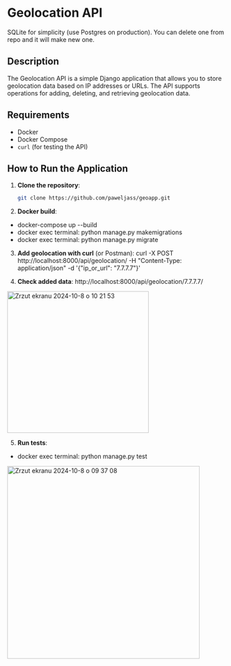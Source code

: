 # Geolocation API

SQLite for simplicity (use Postgres on production). You can delete one from repo and it will make new one.


## Description
The Geolocation API is a simple Django application that allows you to store geolocation data based on IP addresses or URLs. The API supports operations for adding, deleting, and retrieving geolocation data.

## Requirements
- Docker
- Docker Compose
- `curl` (for testing the API)

## How to Run the Application

1. **Clone the repository**:
   ```bash
   git clone https://github.com/paweljass/geoapp.git
2. **Docker build**:
- docker-compose up --build
- docker exec terminal: python manage.py makemigrations
- docker exec terminal: python manage.py migrate 


3. **Add geolocation with curl** (or Postman):
curl -X POST http://localhost:8000/api/geolocation/ -H "Content-Type: application/json" -d '{"ip_or_url": "7.7.7.7"}'

4. **Check added data**:
http://localhost:8000/api/geolocation/7.7.7.7/

<img width="325" alt="Zrzut ekranu 2024-10-8 o 10 21 53" src="https://github.com/user-attachments/assets/c69bfc0d-7dec-4a9c-bc62-747441fdc60d">


5. **Run tests**:
- docker exec terminal: python manage.py test

<img width="442" alt="Zrzut ekranu 2024-10-8 o 09 37 08" src="https://github.com/user-attachments/assets/96c35fac-cbc4-4e18-adfc-530830743026">












